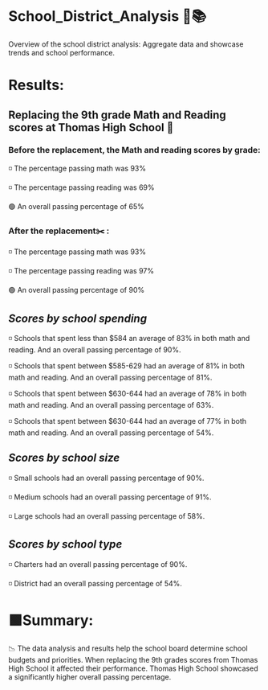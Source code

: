 # School_District_Analysis 📝:books: 

Overview of the school district analysis: 
Aggregate data and showcase trends and school performance.

# **Results:**

## Replacing the 9th grade Math and Reading scores at Thomas High School :school:
### Before the replacement, the Math and reading scores by grade:
◽ The percentage passing math was 93%

◽ The percentage passing reading was 69%

🟢 An overall passing percentage of 65%

### After the replacement:scissors: :
◽ The percentage passing math was 93%

◽ The percentage passing reading was 97%

🟢 An overall passing percentage of 90% 

## *Scores by school spending*
◽ Schools that spent less than $584 an average of 83% in both math and reading. 
    And an overall passing percentage of 90%.
    
◽ Schools that spent between $585-629 had an average of 81% in both math and reading. 
    And an overall passing percentage of 81%.
    
◽ Schools that spent between $630-644 had an average of 78% in both math and reading. 
    And an overall passing percentage of 63%.
    
◽ Schools that spent between $630-644 had an average of 77% in both math and reading. 
    And an overall passing percentage of 54%.

## *Scores by school size*

◽ Small schools had an overall passing percentage of 90%.

◽ Medium schools had an overall passing percentage of 91%.

◽ Large schools had an overall passing percentage of 58%.

## *Scores by school type*

◽ Charters had an overall passing percentage of 90%.

◽ District had an overall passing percentage of 54%.

# 🟩Summary: 

📉 The data analysis and results help the school board determine school budgets and priorities. 
When replacing the 9th grades scores from Thomas High School it affected their performance.
Thomas High School showcased a significantly higher overall passing percentage. 
